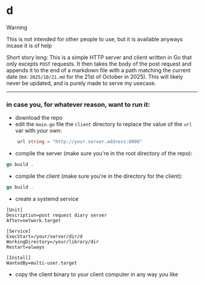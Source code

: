 # d

>[!WARNING]
>This is not intended for other people to use, but it is available anyways incase it is of help

Short story long: This is a simple HTTP server and client written in Go that only excepts `POST` requests. It then takes the body of the post request and appends it to the end of a markdown file with a path matching the current date (ex: `2025/10/21.md` for the 21st of October in 2025). This will likely never be updated, and is purely made to serve my usecase.

---

### in case you, for whatever reason, want to run it:
- download the repo
- edit the `main.go` file the `client` directory to replace the value of the `url` var with your own:
```go
    url string = "http://your.server.address:8008"
```
- compile the server (make sure you're in the root directory of the repo):
```go
go build .
```
- compile the client (make sure you're in the directory for the client):
```go
go build .
```
- create a systemd service
```service
[Unit]
Description=post request diary server
After=network.target

[Service]
ExecStart=/your/server/dir/d
WorkingDirectory=/your/library/dir
Restart=always

[Install]
WantedBy=multi-user.target
```
- copy the client binary to your client computer in any way you like
